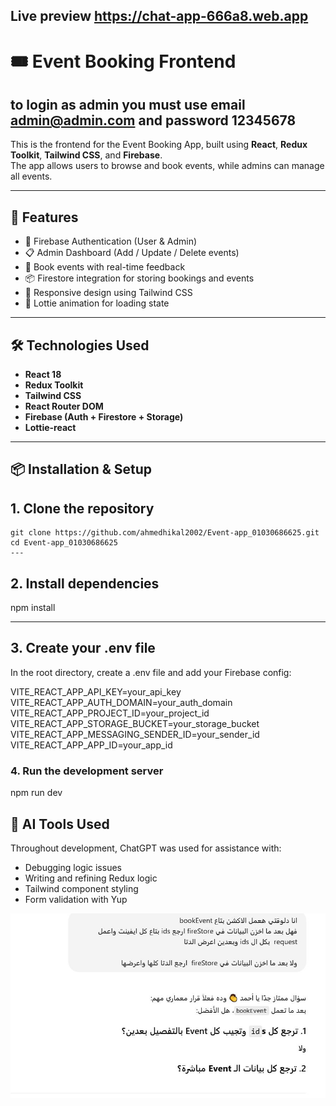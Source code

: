 ## Live preview https://chat-app-666a8.web.app

# 🎟️ Event Booking Frontend
## to login as admin you must use email admin@admin.com and password 12345678

This is the frontend for the Event Booking App, built using **React**, **Redux Toolkit**, **Tailwind CSS**, and **Firebase**.  
The app allows users to browse and book events, while admins can manage all events.

---

## 🚀 Features

- 🔐 Firebase Authentication (User & Admin)
- 📋 Admin Dashboard (Add / Update / Delete events)
- 🛒 Book events with real-time feedback
- 📦 Firestore integration for storing bookings and events
- 🎨 Responsive design using Tailwind CSS
- 🔄 Lottie animation for loading state

---

## 🛠️ Technologies Used

- **React 18**
- **Redux Toolkit**
- **Tailwind CSS**
- **React Router DOM**
- **Firebase (Auth + Firestore + Storage)**
- **Lottie-react**

---
## 📦 Installation & Setup

## 1. Clone the repository

```
git clone https://github.com/ahmedhikal2002/Event-app_01030686625.git
cd Event-app_01030686625
---
```

## 2. Install dependencies
npm install

---

## 3.  Create your .env file
In the root directory, create a .env file and add your Firebase config:

VITE_REACT_APP_API_KEY=your_api_key
VITE_REACT_APP_AUTH_DOMAIN=your_auth_domain
VITE_REACT_APP_PROJECT_ID=your_project_id
VITE_REACT_APP_STORAGE_BUCKET=your_storage_bucket
VITE_REACT_APP_MESSAGING_SENDER_ID=your_sender_id
VITE_REACT_APP_APP_ID=your_app_id


### 4. Run the development server
npm run dev


## 🤖 AI Tools Used

Throughout development, ChatGPT was used for assistance with:
- Debugging logic issues
- Writing and refining Redux logic
- Tailwind component styling
- Form validation with Yup

 ![ChatGPT usage](./src/assets/Ai.JPG)






